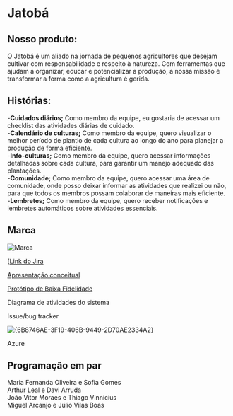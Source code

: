 # Jatobá 

## Nosso produto:
O Jatobá é um aliado na jornada de pequenos agricultores que desejam cultivar com responsabilidade e respeito à natureza. Com ferramentas que ajudam a organizar, educar e potencializar a produção, a nossa missão é transformar a forma como a agricultura é gerida.

## Histórias:
-**Cuidados diários;** Como membro da equipe, eu gostaria de acessar um checklist das atividades diárias de cuidado.<br>
-**Calendário de culturas;** Como membro da equipe, quero visualizar o melhor período de plantio de cada cultura ao longo do ano para planejar a produção de forma eficiente.<br>
-**Info-culturas;** Como membro da equipe, quero acessar informações detalhadas sobre cada cultura, para garantir um manejo adequado das plantações.<br>
-**Comunidade;** Como membro da equipe, quero acessar uma área de comunidade, onde posso deixar informar as atividades que realizei ou não, para que todos os membros possam colaborar de maneiras mais eficiente.<br>
-**Lembretes;** Como membro da equipe, quero receber notificações e lembretes automáticos sobre atividades essenciais.<br>

## Marca
![Marca](https://github.com/user-attachments/assets/172c0959-5256-432d-9da5-8b9aacd33b3d)


[[Link do Jira](https://cesar-grupo13.atlassian.net/jira/software/projects/KAN/boards/1)

[Apresentação conceitual](https://docs.google.com/document/d/1YcFWUKt5CzpJgBr-Ovjdaf_afpZoh-Ol2bMEGYuE8Uc/edit)

[Protótipo de Baixa Fidelidade](https://whimsical.com/projetos-2-RQ9MwTocTEx5vwWRUrH7Qc)

Diagrama de atividades do sistema

Issue/bug tracker

![{6B8746AE-3F19-406B-9449-2D70AE2334A2}](https://github.com/user-attachments/assets/76acda77-f2c0-430a-bda8-27b856a49906)


Azure

## Programação em par

Maria Fernanda Oliveira e Sofia Gomes<br>
Arthur Leal e Davi Arruda<br>
João Vitor Moraes e Thiago Vinnicius<br>
Miguel Arcanjo e Júlio Vilas Boas<br>
